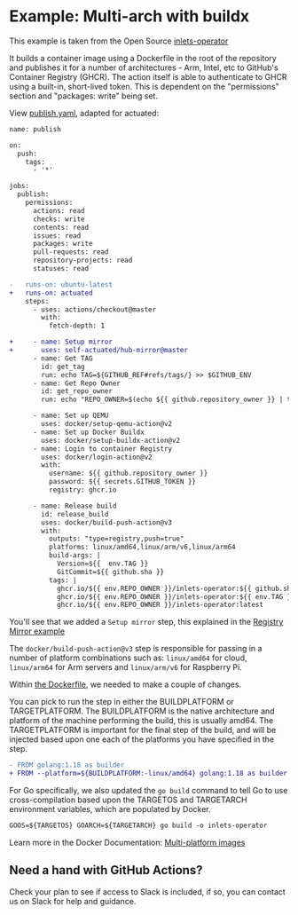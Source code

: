 # Example: Multi-arch with buildx

This example is taken from the Open Source [inlets-operator](https://github.com/inlets/inlets-operator)

It builds a container image using a Dockerfile in the root of the repository and publishes it for a number of architectures - Arm, Intel, etc to GitHub's Container Registry (GHCR). The action itself is able to authenticate to GHCR using a built-in, short-lived token. This is dependent on the "permissions" section and "packages: write" being set.

View [publish.yaml](https://github.com/inlets/inlets-operator/blob/master/.github/workflows/publish.yaml), adapted for actuated:

```diff
name: publish

on:
  push:
    tags:
      - '*'

jobs:
  publish:
    permissions:
      actions: read
      checks: write
      contents: read
      issues: read
      packages: write
      pull-requests: read
      repository-projects: read
      statuses: read

-   runs-on: ubuntu-latest
+   runs-on: actuated
    steps:
      - uses: actions/checkout@master
        with:
          fetch-depth: 1

+     - name: Setup mirror
+       uses: self-actuated/hub-mirror@master
      - name: Get TAG
        id: get_tag
        run: echo TAG=${GITHUB_REF#refs/tags/} >> $GITHUB_ENV
      - name: Get Repo Owner
        id: get_repo_owner
        run: echo "REPO_OWNER=$(echo ${{ github.repository_owner }} | tr '[:upper:]' '[:lower:]')" > $GITHUB_ENV

      - name: Set up QEMU
        uses: docker/setup-qemu-action@v2
      - name: Set up Docker Buildx
        uses: docker/setup-buildx-action@v2
      - name: Login to container Registry
        uses: docker/login-action@v2
        with:
          username: ${{ github.repository_owner }}
          password: ${{ secrets.GITHUB_TOKEN }}
          registry: ghcr.io

      - name: Release build
        id: release_build
        uses: docker/build-push-action@v3
        with:
          outputs: "type=registry,push=true"
          platforms: linux/amd64,linux/arm/v6,linux/arm64
          build-args: |
            Version=${{  env.TAG }}
            GitCommit=${{ github.sha }}
          tags: |
            ghcr.io/${{ env.REPO_OWNER }}/inlets-operator:${{ github.sha }}
            ghcr.io/${{ env.REPO_OWNER }}/inlets-operator:${{ env.TAG }}
            ghcr.io/${{ env.REPO_OWNER }}/inlets-operator:latest
```

You'll see that we added a `Setup mirror` step, this explained in the [Registry Mirror example](/examples/registry-mirror)

The `docker/build-push-action@v3` step is responsible for passing in a number of platform combinations such as: `linux/amd64` for cloud, `linux/arm64` for Arm servers and `linux/arm/v6` for Raspberry Pi.

Within [the Dockerfile](https://github.com/inlets/inlets-operator/blob/master/Dockerfile), we needed to make a couple of changes.

You can pick to run the step in either the BUILDPLATFORM or TARGETPLATFORM. The BUILDPLATFORM is the native architecture and platform of the machine performing the build, this is usually amd64. The TARGETPLATFORM is important for the final step of the build, and will be injected based upon one each of the platforms you have specified in the step.

```diff
- FROM golang:1.18 as builder
+ FROM --platform=${BUILDPLATFORM:-linux/amd64} golang:1.18 as builder
```

For Go specifically, we also updated the `go build` command to tell Go to use cross-compilation based upon the TARGETOS and TARGETARCH environment variables, which are populated by Docker.

```diff
GOOS=${TARGETOS} GOARCH=${TARGETARCH} go build -o inlets-operator
```

Learn more in the Docker Documentation: [Multi-platform images](https://docs.docker.com/build/building/multi-platform/)

## Need a hand with GitHub Actions?

Check your plan to see if access to Slack is included, if so, you can contact us on Slack for help and guidance.
